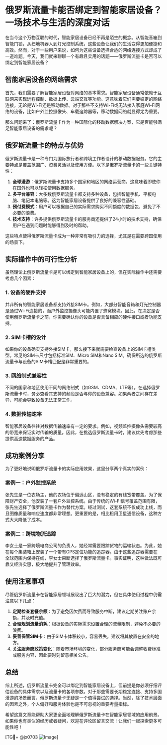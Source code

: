# 俄罗斯流量卡能否绑定到智能家居设备？一场技术与生活的深度对话

在当今这个万物互联的时代，智能家居设备已经不再是陌生的概念。从智能音箱到智能门锁，从扫地机器人到灯光控制系统，这些设备让我们的生活变得更加便捷和高效。然而，对于一些用户来说，如何为这些设备选择合适的网络连接方式却成了一道难题。今天，我们就来聊聊一个有趣且实用的话题——俄罗斯流量卡是否可以绑定到智能家居设备？

## 智能家居设备的网络需求

首先，我们需要了解智能家居设备对网络的基本需求。智能家居设备通常依赖于互联网来实现远程控制、数据上传、云端交互等功能。这意味着它们需要稳定的网络连接，无论是Wi-Fi还是移动数据。对于那些不支持Wi-Fi或无法接入家庭Wi-Fi网络的设备，比如户外监控摄像头、车载追踪器等，移动数据网络就显得尤为重要。

那么问题来了：俄罗斯流量卡作为一种国际化的移动数据解决方案，它是否能够满足智能家居设备的需求呢？

## 俄罗斯流量卡的特点与优势

俄罗斯流量卡是一种专门为国际旅行者和跨境工作者设计的移动数据服务。它的主要特点是覆盖范围广、资费灵活以及使用方便。以下是俄罗斯流量卡的一些关键特性：

1. **全球漫游**：俄罗斯流量卡支持多个国家和地区的网络运营商，这意味着即使你在国外也可以轻松使用数据服务。
2. **多平台兼容**：大多数俄罗斯流量卡都支持多种设备，包括智能手机、平板电脑、笔记本电脑等。这为智能家居设备提供了良好的兼容性基础。
3. **预付费模式**：用户可以根据自己的实际需求购买不同额度的数据包，避免了不必要的浪费。
4. **技术支持**：许多提供俄罗斯流量卡的服务商还提供了24小时的技术支持，确保用户在遇到问题时能够得到及时的帮助。

这些特点使得俄罗斯流量卡成为一种非常有吸引力的选择，尤其是在需要跨国使用的场景下。

## 实际操作中的可行性分析

虽然理论上俄罗斯流量卡是可以绑定到智能家居设备上的，但在实际操作中还需要考虑几个因素：

### 1. 设备的硬件支持

并非所有的智能家居设备都支持外接SIM卡。例如，大部分智能音箱和灯光控制器是通过Wi-Fi连接的，而户外监控摄像头可能内置了蜂窝模块。因此，在决定是否使用俄罗斯流量卡之前，你需要确认你的设备是否具备相应的硬件接口或者功能支持。

### 2. SIM卡槽的设计

如果你的设备确实支持外接SIM卡，那么接下来就需要检查设备上的SIM卡槽类型。常见的SIM卡尺寸包括标准SIM、Micro SIM和Nano SIM。确保所选的俄罗斯流量卡与设备的SIM卡槽匹配是非常重要的。

### 3. 网络制式兼容性

不同的国家和地区使用不同的网络制式（如GSM、CDMA、LTE等）。在选择俄罗斯流量卡时，务必查看其支持的频段是否与你的设备兼容。如果两者之间存在差异，可能会导致设备无法正常工作。

### 4. 数据传输速率

智能家居设备往往对数据传输速率有一定的要求。例如，视频监控摄像头需要较高的带宽来保证实时传输的质量。因此，在挑选俄罗斯流量卡时，建议优先考虑那些提供高速数据服务的产品。

## 成功案例分享

为了更好地说明俄罗斯流量卡的实际应用效果，这里分享两个真实的案例：

### 案例一：户外监控系统

张先生是一位农场主，他的农场位于偏远山区，没有稳定的有线宽带覆盖。为了保障财产安全，他安装了一套户外监控系统。由于传统的Wi-Fi信号覆盖范围有限，张先生选择了俄罗斯流量卡作为替代方案。经过测试，这套系统不仅成功上线，而且图像质量和响应速度都非常理想。更重要的是，相比租用卫星通信设备，这种方式大大降低了成本。

### 案例二：跨境物流追踪

李女士是一家跨境电商公司的负责人，她经常需要跟踪货物的运输状态。为此，她在每个集装箱上安装了一个带有GPS定位功能的追踪器。由于这些追踪器需要在全球范围内保持在线，李女士果断选择了俄罗斯流量卡。事实证明，这种做法既可靠又经济实惠，极大地提升了管理效率。

## 使用注意事项

尽管俄罗斯流量卡在智能家居领域展现出了巨大的潜力，但在具体使用过程中仍需注意以下几点：

1. **定期检查套餐余额**：为了避免因欠费而导致服务中断，建议定期关注账户余额，并及时充值。
2. **合理规划流量消耗**：根据设备的实际需求设置合理的流量限制，避免不必要的浪费。
3. **妥善保管SIM卡**：由于SIM卡体积较小，容易丢失，建议将其放置在安全的地方。
4. **关注服务商政策变化**：随着市场环境的变化，部分服务商可能会调整收费标准或服务内容，因此要时刻留意相关公告。

## 总结

综上所述，俄罗斯流量卡完全可以绑定到智能家居设备上，但前提是你必须仔细评估设备的具体需求以及流量卡的各项参数。对于那些需要长期稳定连接、支持多国漫游的场景而言，俄罗斯流量卡无疑是一个值得尝试的选择。当然，除了技术层面的因素之外，个人偏好和服务体验也是不可忽视的重要考量指标。

希望这篇文章能帮助大家更全面地理解俄罗斯流量卡在智能家居领域的应用前景。如果你也有类似的经历或者疑问，欢迎在评论区留言交流！让我们一起探索更多可能性吧！

[TG💪+ @jx0703 ![Image](https://github.com/user-attachments/assets/dbca1d08-cadb-493c-b0ec-ad6f7a83f270)]